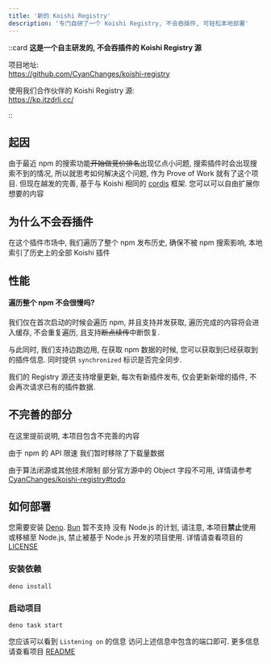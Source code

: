 ```yaml
---
title: '新的 Koishi Registry'
description: '专门自研了一个 Koishi Registry, 不会吞插件, 可轻松本地部署'
---
```


::card
**这是一个自主研发的, 不会吞插件的 Koishi Registry 源**

项目地址:  
<https://github.com/CyanChanges/koishi-registry>

使用我们合作伙伴的 Koishi Registry 源:  
<https://kp.itzdrli.cc/>

::

## 起因

由于最近 npm 的搜索功能~~开始做竞价排名~~出现亿点小问题,
搜索插件时会出现搜索不到的情况, 所以就思考如何解决这个问题,
作为 Prove of Work 就有了这个项目.
但现在越发的完善, 基于与 Koishi 相同的 [cordis](https://github.com/cordiverse/cordis) 框架.
您可以可以自由扩展你想要的内容

## 为什么不会吞插件

在这个插件市场中, 我们遍历了整个 npm 发布历史,
确保不被 npm 搜索影响, 本地索引了历史上的全部 Koishi 插件

## 性能

#### 遍历整个 npm 不会很慢吗?

我们仅在首次启动的时候会遍历 npm, 并且支持并发获取,
遍历完成的内容将会进入缓存, 不会重复遍历, 且支持~~断点续传~~中断恢复.

与此同时, 我们支持边跑边用, 在获取 npm 数据的时候, 您可以获取到已经获取到的插件信息.
同时提供 `synchronized` 标识是否完全同步.

我们的 Registry 源还支持增量更新, 每次有新插件发布, 仅会更新新增的插件,
不会再次请求已有的插件数据.

## 不完善的部分

在这里提前说明, 本项目包含不完善的内容

由于 npm 的 API 限速
我们暂时移除了下载量数据

由于算法闭源或其他技术限制
部分官方源中的 Object 字段不可用, 
详情请参考 [CyanChanges/koishi-registry#todo](https://github.com/CyanChanges/koishi-registry?tab=readme-ov-file#todo)

## 如何部署

您需要安装 [Deno](https://deno.land/).
[Bun](https://bun.sh/) 暂不支持
没有 Node.js 的计划, 
请注意, 本项目**禁止**使用或移植至 Node.js, 禁止被基于 Node.js 开发的项目使用. 
详情请查看项目的 [LICENSE](https://github.com/CyanChanges/koishi-registry?tab=License-1-ov-file)

### 安装依赖


```shell
deno install
```

### 启动项目

```shell
deno task start
```

您应该可以看到 `Listening on` 的信息
访问上述信息中包含的端口即可.
更多信息请查看项目 [README](https://github.com/CyanChanges/koishi-registry/#readme)


